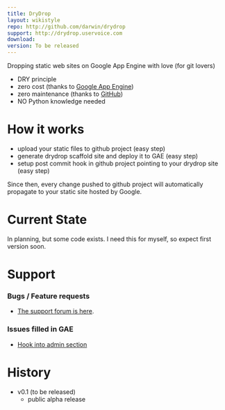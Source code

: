 ```yaml
---
title: DryDrop
layout: wikistyle
repo: http://github.com/darwin/drydrop
support: http://drydrop.uservoice.com
download: 
version: To be released
---
```


Dropping static web sites on Google App Engine with love (for git lovers)

* DRY principle
* zero cost (thanks to [Google App Engine][appengine])
* zero maintenance (thanks to [GitHub][github])
* NO Python knowledge needed

# How it works

- upload your static files to github project (easy step)
- generate drydrop scaffold site and deploy it to GAE (easy step)
- setup post commit hook in github project pointing to your drydrop site (easy step)

Since then, every change pushed to github project will automatically propagate to your static site hosted by Google.

# Current State

In planning, but some code exists. I need this for myself, so expect first version soon.

# Support

### Bugs / Feature requests

* [The support forum is here][support].

### Issues filled in GAE

* [Hook into admin section][gae-admin-hook]

# History

  * v0.1 (to be released) 
    * public alpha release

[appengine]: http://code.google.com/appengine
[github]: http://github.com
[homepage]: http://github.com/darwin/drydrop
[contact]: mailto:antonin@hildebrand.cz
[workaround]: http://getsatisfaction.com/xrefresh/topics/unable_to_download_rainbow_for_firebug
[support]: http://drydrop.uservoice.com/
[gae-admin-hook]:http://code.google.com/p/googleappengine/issues/detail?id=893